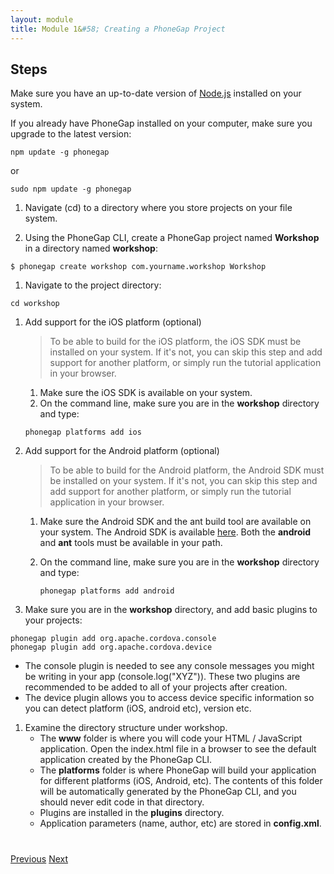 ```yaml
---
layout: module
title: Module 1&#58; Creating a PhoneGap Project
---
```

## Steps

Make sure you have an up-to-date version of [Node.js](http://nodejs.org/) installed on your system.

If you already have PhoneGap installed on your computer, make sure you upgrade to the latest version:

  ````
  npm update -g phonegap
  ````

  or

  ````
  sudo npm update -g phonegap
  ````

1. Navigate (cd) to a directory where you store projects on your file system.

1. Using the PhoneGap CLI, create a PhoneGap project named **Workshop** in a directory named **workshop**:

```
$ phonegap create workshop com.yourname.workshop Workshop
```

1. Navigate to the project directory:

  ```
  cd workshop
  ```

1. Add support for the iOS platform (optional)

    > To be able to build for the iOS platform, the iOS SDK must be installed on your system. If it's not, 
    you can skip this step and add support for another platform, or simply run the tutorial application in your 
    browser.
    1. Make sure the iOS SDK is available on your system.
    2. On the command line, make sure you are in the **workshop** directory and type: 
                  
                  
                                
    ```
    phonegap platforms add ios
    ```
        
1. Add support for the Android platform (optional)
    > To be able to build for the Android platform, the Android SDK must be installed on your system. If it's not, 
    you can skip this step and add support for another platform, or simply run the tutorial application in your browser.
    1. Make sure the Android SDK and the ant build tool are available on your system. The Android SDK is available 
    [here](http://developer.android.com/sdk). Both the **android** and **ant** tools must be available in your path.
    2. On the command line, make sure you are in the **workshop** directory and type:

        ```
        phonegap platforms add android
        ```

1. Make sure you are in the **workshop** directory, and add basic plugins to your projects:

  ```
  phonegap plugin add org.apache.cordova.console
  phonegap plugin add org.apache.cordova.device

  ```
  
  * The console plugin is needed to see any console messages you might be writing in your app (console.log("XYZ")). These two plugins are recommended to be added to all of your projects after creation. 
  * The device plugin allows you to access device specific information so you can detect platform (iOS, android etc), version etc. 
  
1. Examine the directory structure under workshop.
    - The **www** folder is where you will code your HTML / JavaScript application. Open the index.html file in a 
    browser to see the default application created by the PhoneGap CLI.
    - The **platforms** folder is where PhoneGap will build your application for different platforms (iOS, Android, 
    etc). The contents of this folder will be automatically generated by the PhoneGap CLI, 
    and you should never edit code in that directory.
    - Plugins are installed in the **plugins** directory.
    - Application parameters (name, author, etc) are stored in **config.xml**. 


<div class="row" style="margin-top:40px;">
<div class="col-sm-12">
<a href="index.html" class="btn btn-default"><i class="glyphicon glyphicon-chevron-left"></i> Previous</a>
<a href="build-project.html" class="btn btn-default pull-right">Next <i class="glyphicon
glyphicon-chevron-right"></i></a>
</div>
</div>

